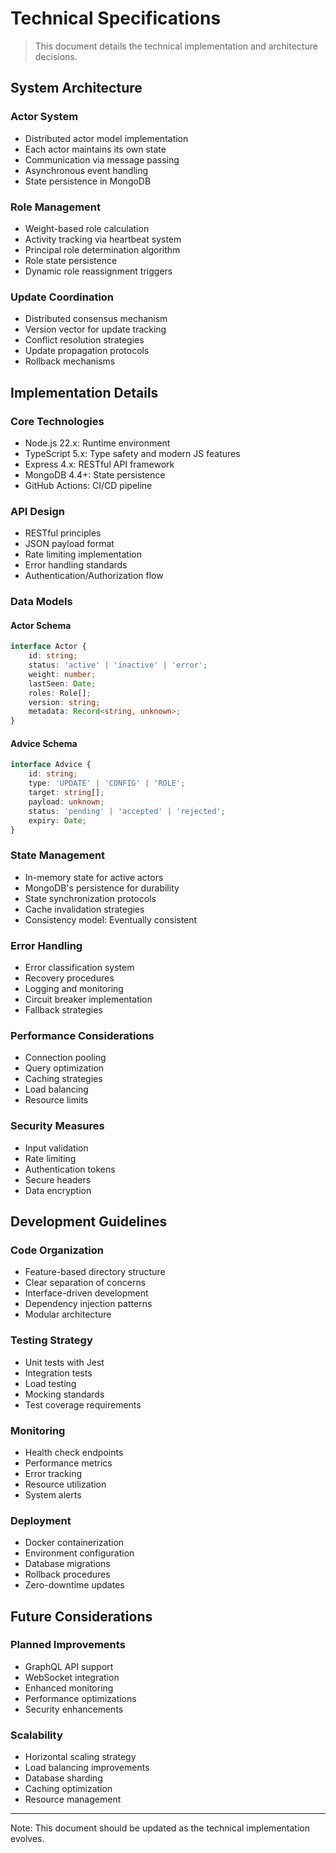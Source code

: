 # Technical Specifications

> This document details the technical implementation and architecture decisions.

## System Architecture

### Actor System

- Distributed actor model implementation
- Each actor maintains its own state
- Communication via message passing
- Asynchronous event handling
- State persistence in MongoDB

### Role Management

- Weight-based role calculation
- Activity tracking via heartbeat system
- Principal role determination algorithm
- Role state persistence
- Dynamic role reassignment triggers

### Update Coordination

- Distributed consensus mechanism
- Version vector for update tracking
- Conflict resolution strategies
- Update propagation protocols
- Rollback mechanisms

## Implementation Details

### Core Technologies

- Node.js 22.x: Runtime environment
- TypeScript 5.x: Type safety and modern JS features
- Express 4.x: RESTful API framework
- MongoDB 4.4+: State persistence
- GitHub Actions: CI/CD pipeline

### API Design

- RESTful principles
- JSON payload format
- Rate limiting implementation
- Error handling standards
- Authentication/Authorization flow

### Data Models

#### Actor Schema

```typescript
interface Actor {
    id: string;
    status: 'active' | 'inactive' | 'error';
    weight: number;
    lastSeen: Date;
    roles: Role[];
    version: string;
    metadata: Record<string, unknown>;
}
```

#### Advice Schema

```typescript
interface Advice {
    id: string;
    type: 'UPDATE' | 'CONFIG' | 'ROLE';
    target: string[];
    payload: unknown;
    status: 'pending' | 'accepted' | 'rejected';
    expiry: Date;
}
```

### State Management

- In-memory state for active actors
- MongoDB's persistence for durability
- State synchronization protocols
- Cache invalidation strategies
- Consistency model: Eventually consistent

### Error Handling

- Error classification system
- Recovery procedures
- Logging and monitoring
- Circuit breaker implementation
- Fallback strategies

### Performance Considerations

- Connection pooling
- Query optimization
- Caching strategies
- Load balancing
- Resource limits

### Security Measures

- Input validation
- Rate limiting
- Authentication tokens
- Secure headers
- Data encryption

## Development Guidelines

### Code Organization

- Feature-based directory structure
- Clear separation of concerns
- Interface-driven development
- Dependency injection patterns
- Modular architecture

### Testing Strategy

- Unit tests with Jest
- Integration tests
- Load testing
- Mocking standards
- Test coverage requirements

### Monitoring

- Health check endpoints
- Performance metrics
- Error tracking
- Resource utilization
- System alerts

### Deployment

- Docker containerization
- Environment configuration
- Database migrations
- Rollback procedures
- Zero-downtime updates

## Future Considerations

### Planned Improvements

- GraphQL API support
- WebSocket integration
- Enhanced monitoring
- Performance optimizations
- Security enhancements

### Scalability

- Horizontal scaling strategy
- Load balancing improvements
- Database sharding
- Caching optimization
- Resource management

---

Note: This document should be updated as the technical implementation evolves.
